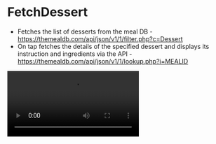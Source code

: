 # FetchDessert
- Fetches the list of desserts from the meal DB - https://themealdb.com/api/json/v1/1/filter.php?c=Dessert
- On tap fetches the details of the specified dessert and displays its instruction and ingredients via the API - https://themealdb.com/api/json/v1/1/lookup.php?i=MEALID

![Alt text](https://github.com/DeepikaRamesh1510/FetchDessert/blob/main/Simulator%20Screen%20Recording%20-%20iPhone%208%20-%202024-01-21%20at%2021.59.35.mp4?raw=true "ScreenRecording")
